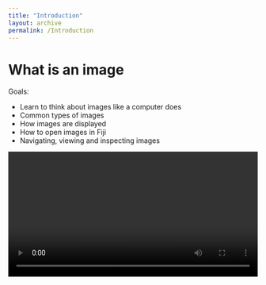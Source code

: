 ```yaml
---
title: "Introduction"
layout: archive
permalink: /Introduction
---
```


# What is an image
Goals:

* Learn to think about images like a computer does
* Common types of images 
* How images are displayed
* How to open images in Fiji
* Navigating, viewing and inspecting images 

<div class="myvideo">
   <video  style="display:block; width:100%; height:auto;" autoplay controls loop="loop">
       <source src="{{ site.baseurl }}/What-is-an-image/Intro.mp4" type="video/mp4" />
   </video>
</div>
